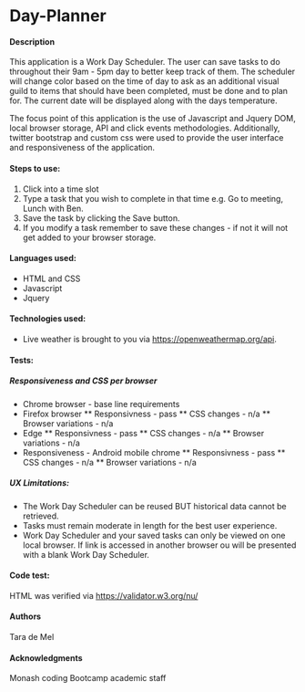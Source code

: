 # Day-Planner
#### Description
This application is a Work Day Scheduler. The user can save tasks to do throughout their 9am - 5pm day to better keep track of them. The scheduler will change color based on the time of day to ask as an additional visual guild to items that should have been completed, must be done and to plan for. The current date will be displayed along with the days temperature. 

The focus point of this application is the use of Javascript and Jquery DOM, local browser storage, API and click events methodologies.
Additionally, twitter bootstrap and custom css were used to provide the user interface and responsiveness of the application.

#### Steps to use:
1. Click into a time slot
2. Type a task that you wish to complete in that time e.g. Go to meeting, Lunch with Ben.
3. Save the task by clicking the Save button.
4. If you modify a task remember to save these changes - if not it will not get added to your browser storage.


#### Languages used:
* HTML and CSS
* Javascript
* Jquery

#### Technologies used:
* Live weather is brought to you via https://openweathermap.org/api.

#### Tests:

##### Responsiveness and CSS per browser
* Chrome browser - base line requirements
* Firefox browser
** Responsivness - pass
** CSS changes - n/a
** Browser variations - n/a
* Edge
** Responsivness - pass
** CSS changes - n/a
** Browser variations - n/a
* Responsiveness - Android mobile chrome
** Responsivness - pass
** CSS changes - n/a
** Browser variations - n/a


##### UX Limitations:
* The Work Day Scheduler can be reused BUT historical data cannot be retrieved. 
* Tasks must remain moderate in length for the best user experience.
* Work Day Scheduler and your saved tasks can only be viewed on one local browser. If link is accessed in another browser ou will be presented with a blank Work Day Scheduler.

#### Code test:
HTML was verified via https://validator.w3.org/nu/ 


#### Authors
Tara de Mel

#### Acknowledgments
Monash coding Bootcamp academic staff
